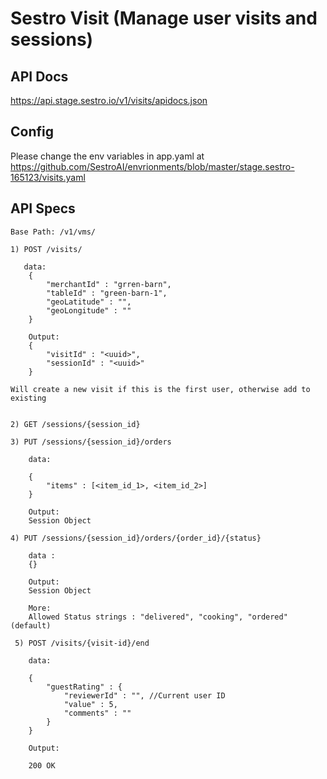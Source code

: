 # Sestro Visit (Manage user visits and sessions)

## API Docs

https://api.stage.sestro.io/v1/visits/apidocs.json

## Config

Please change the env variables in app.yaml 
at https://github.com/SestroAI/envrionments/blob/master/stage.sestro-165123/visits.yaml

## API Specs

```
Base Path: /v1/vms/

1) POST /visits/

   data: 
    {
        "merchantId" : "grren-barn",
        "tableId" : "green-barn-1",
        "geoLatitude" : "",
        "geoLongitude" : ""
    }

    Output:
    {
        "visitId" : "<uuid>",
        "sessionId" : "<uuid>"
    }

Will create a new visit if this is the first user, otherwise add to existing


2) GET /sessions/{session_id}

3) PUT /sessions/{session_id}/orders

    data:

    {
        "items" : [<item_id_1>, <item_id_2>]
    }

    Output:
    Session Object

4) PUT /sessions/{session_id}/orders/{order_id}/{status}

    data :
    {}

    Output:
    Session Object
    
    More:
    Allowed Status strings : "delivered", "cooking", "ordered" (default)

 5) POST /visits/{visit-id}/end

    data:

    {
        "guestRating" : {
            "reviewerId" : "", //Current user ID
            "value" : 5,
            "comments" : ""
        }
    }

    Output:

    200 OK

```
